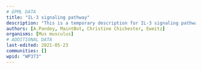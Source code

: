 ```yaml
---
# GPML DATA
title: "IL-3 signaling pathway"
description: "This is a temporary description for IL-3 signaling pathway"
authors: [A.Pandey, MaintBot, Christine Chichester, Eweitz]
organisms: [Mus musculus]
# ADDITIONAL DATA
last-edited: 2021-05-23
communities: []
wpid: "WP373"
---
```

